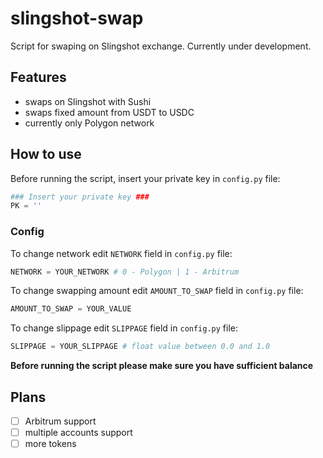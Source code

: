 # slingshot-swap
Script for swaping on Slingshot exchange. Currently under development.

## Features
- swaps on Slingshot with Sushi
- swaps fixed amount from USDT to USDC
- currently only Polygon network

## How to use
Before running the script, insert your private key in `config.py` file:
```python
### Insert your private key ###
PK = ''
```
### Config
To change network edit `NETWORK` field in `config.py` file:
```python
NETWORK = YOUR_NETWORK # 0 - Polygon | 1 - Arbitrum
```

To change swapping amount edit `AMOUNT_TO_SWAP` field in `config.py` file:
```python
AMOUNT_TO_SWAP = YOUR_VALUE
```

To change slippage edit `SLIPPAGE` field in `config.py` file:
```python
SLIPPAGE = YOUR_SLIPPAGE # float value between 0.0 and 1.0
```
**Before running the script please make sure you have sufficient balance**

## Plans
- [ ] Arbitrum support
- [ ] multiple accounts support
- [ ] more tokens
